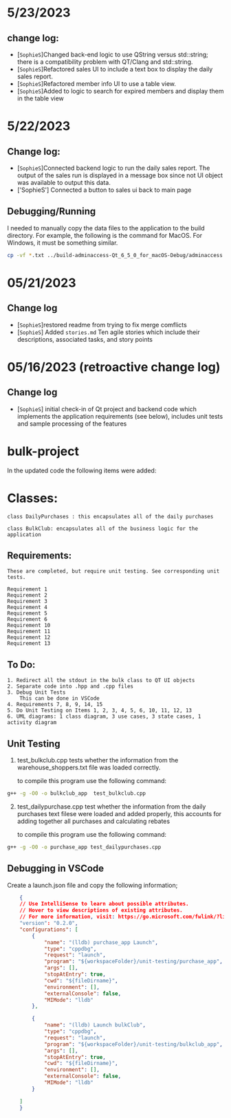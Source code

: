 # 5/23/2023
## change log:
* [`SophieS`]Changed back-end logic to use QString versus std::string; there is a compatibility problem with QT/Clang and std::string.
* [`SophieS`]Refactored sales UI to include a text box to display the daily sales report.
* [`SophieS`]Refactored member info UI to use a table view.
* [`SophieS`]Added to logic to search for expired members and display them in the table view


# 5/22/2023
## Change log: 
* [`SophieS`]Connected backend logic to run the daily sales report. The output of the sales run is displayed in a message box since not UI object was available to output this data.
* ['SophieS'] Connected a button to sales ui back to main page
## Debugging/Running
I needed to manually copy the data files to the application to the build directory. For example, the following is the command for MacOS.   For Windows, it must be something similar. 
```bash
cp -vf *.txt ../build-adminaccess-Qt_6_5_0_for_macOS-Debug/adminaccess.app/Contents/MacOS/
```

# 05/21/2023 
## Change log
* [`SophieS`]restored readme from trying to fix merge comflicts
* [`SophieS`] Added `stories.md` Ten agile stories which include their descriptions, associated tasks, and story points 

# 05/16/2023 (retroactive change log)
## Change log
* [`SophieS`] initial check-in of Qt project and backend code which implements the application requirements (see below), includes unit tests and sample processing of the features

# bulk-project

In the updated code the following items were added:

# Classes:

    class DailyPurchases : this encapsulates all of the daily purchases
    
    class BulkClub: encapsulates all of the business logic for the application
    
## Requirements:
    These are completed, but require unit testing. See corresponding unit tests. 

    Requirement 1
    Requirement 2
    Requirement 3
    Requirement 4
    Requirement 5
    Requirement 6
    Requirement 10
    Requirement 11
    Requirement 12
    Requirement 13
    
    
    
## To Do:

    1. Redirect all the stdout in the bulk class to QT UI objects
    2. Separate code into .hpp and .cpp files
    3. Debug Unit Tests 
        This can be done in VSCode
    4. Requirements 7, 8, 9, 14, 15 
    5. Do Unit Testing on Items 1, 2, 3, 4, 5, 6, 10, 11, 12, 13
    6. UML diagrams: 1 class diagram, 3 use cases, 3 state cases, 1 activity diagram



## Unit Testing

1. test_bulkclub.cpp tests whether the information from the warehouse_shoppers.txt file was loaded correctly.

    to compile this program use the following command:
        
```bash
g++ -g -O0 -o bulkclub_app  test_bulkclub.cpp
```   

2. test_dailypurchase.cpp test whether the information from the daily purchases text filese were loaded and added properly, this accounts for adding together all purchases and calculating rebates

    to compile this program use the following command:
    
```bash
g++ -g -O0 -o purchase_app test_dailypurchases.cpp
```

    
## Debugging in VSCode

Create a launch.json file and copy the following information;

```json
    {
    // Use IntelliSense to learn about possible attributes.
    // Hover to view descriptions of existing attributes.
    // For more information, visit: https://go.microsoft.com/fwlink/?linkid=830387
    "version": "0.2.0",
    "configurations": [
        {
            "name": "(lldb) purchase_app Launch",
            "type": "cppdbg",
            "request": "launch",
            "program": "${workspaceFolder}/unit-testing/purchase_app",
            "args": [],
            "stopAtEntry": true,
            "cwd": "${fileDirname}",
            "environment": [],
            "externalConsole": false,
            "MIMode": "lldb"
        },

        {
            "name": "(lldb) Launch bulkClub",
            "type": "cppdbg",
            "request": "launch",
            "program": "${workspaceFolder}/unit-testing/bulkclub_app",
            "args": [],
            "stopAtEntry": true,
            "cwd": "${fileDirname}",
            "environment": [],
            "externalConsole": false,
            "MIMode": "lldb"
        }

    ]
    }
```


